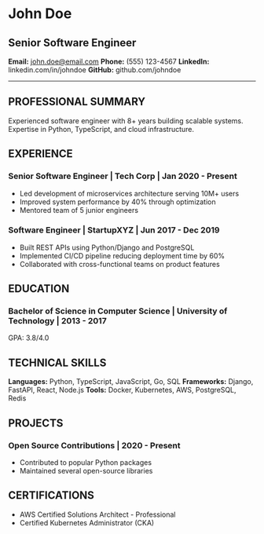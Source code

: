 # John Doe

## Senior Software Engineer

**Email:** john.doe@email.com
**Phone:** (555) 123-4567
**LinkedIn:** linkedin.com/in/johndoe
**GitHub:** github.com/johndoe

---

## PROFESSIONAL SUMMARY

Experienced software engineer with 8+ years building scalable systems.
Expertise in Python, TypeScript, and cloud infrastructure.

## EXPERIENCE

### Senior Software Engineer | Tech Corp | Jan 2020 - Present

- Led development of microservices architecture serving 10M+ users
- Improved system performance by 40% through optimization
- Mentored team of 5 junior engineers

### Software Engineer | StartupXYZ | Jun 2017 - Dec 2019

- Built REST APIs using Python/Django and PostgreSQL
- Implemented CI/CD pipeline reducing deployment time by 60%
- Collaborated with cross-functional teams on product features

## EDUCATION

### Bachelor of Science in Computer Science | University of Technology | 2013 - 2017

GPA: 3.8/4.0

## TECHNICAL SKILLS

**Languages:** Python, TypeScript, JavaScript, Go, SQL
**Frameworks:** Django, FastAPI, React, Node.js
**Tools:** Docker, Kubernetes, AWS, PostgreSQL, Redis

## PROJECTS

### Open Source Contributions | 2020 - Present

- Contributed to popular Python packages
- Maintained several open-source libraries

## CERTIFICATIONS

- AWS Certified Solutions Architect - Professional
- Certified Kubernetes Administrator (CKA)
